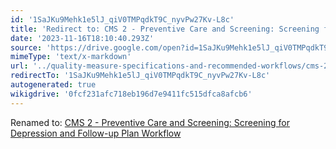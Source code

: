 ```yaml
---
id: '1SaJKu9Mehk1e5lJ_qiV0TMPqdkT9C_nyvPw27Kv-L8c'
title: 'Redirect to: CMS 2 - Preventive Care and Screening: Screening for Depression and Follow-up Plan Workflow'
date: '2023-11-16T18:10:40.293Z'
source: 'https://drive.google.com/open?id=1SaJKu9Mehk1e5lJ_qiV0TMPqdkT9C_nyvPw27Kv-L8c'
mimeType: 'text/x-markdown'
url: '../quality-measure-specifications-and-recommended-workflows/cms-2-preventive-care-and-screening-screening-for-depression-and-follow-up-plan-workflow.md'
redirectTo: '1SaJKu9Mehk1e5lJ_qiV0TMPqdkT9C_nyvPw27Kv-L8c'
autogenerated: true
wikigdrive: '0fcf231afc718eb196d7e9411fc515dfca8afcb6'
---
```

Renamed to: [CMS 2 - Preventive Care and Screening: Screening for Depression and Follow-up Plan Workflow](../quality-measure-specifications-and-recommended-workflows/cms-2-preventive-care-and-screening-screening-for-depression-and-follow-up-plan-workflow.md)
